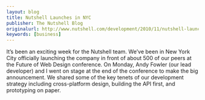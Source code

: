 ```yaml
---
layout: blog
title: Nutshell Launches in NYC
publisher: The Nutshell Blog
originalurl: http://www.nutshell.com/development/2010/11/nutshell-launches-in-nyc/
keywords: [business]
---
```


It’s been an exciting week for the Nutshell team. We’ve been in New York City officially launching the company in front of about 500 of our peers at the Future of Web Design conference. On Monday, Andy Fowler (our lead developer) and I went on stage at the end of the conference to make the big announcement. We shared some of the key tenets of our development strategy including cross-platform design, building the API first, and prototyping on paper.